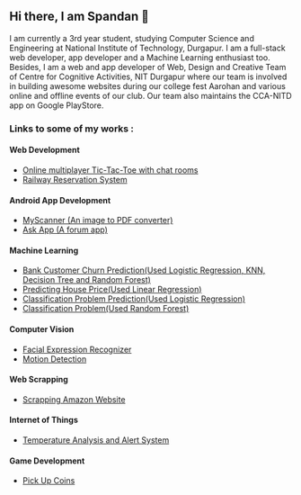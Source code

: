 ## Hi there, I am Spandan 👋

<!--
**spandanpal22/spandanpal22** is a ✨ _special_ ✨ repository because its `README.md` (this file) appears on your GitHub profile.

Here are some ideas to get you started:

- 🔭 I’m currently working on ...
- 🌱 I’m currently learning ...
- 👯 I’m looking to collaborate on ...
- 🤔 I’m looking for help with ...
- 💬 Ask me about ...
- 📫 How to reach me: ...
- 😄 Pronouns: ...
- ⚡ Fun fact: ...
-->
I am currently a 3rd year student, studying Computer Science and Engineering at National Institute of Technology, Durgapur. I am a full-stack web developer, app developer and a Machine Learning enthusiast too. Besides, I am a web and app developer of Web, Design and Creative Team of Centre for Cognitive Activities, NIT Durgapur where our team is involved in building awesome websites during our college fest Aarohan and various online and offline events of our club. Our team also maintains the CCA-NITD app on Google PlayStore.
<br/>
### Links to some of my works :

#### Web Development
- <a href="https://github.com/spandanpal22/Online-Multiplayer-TicTacToe">Online multiplayer Tic-Tac-Toe with chat rooms</a>
- <a href="https://github.com/spandanpal22/Railway_Reservation_System">Railway Reservation System</a>
#### Android App Development
- <a href="https://github.com/spandanpal22/MyScanner-Public">MyScanner (An image to PDF converter)</a>
- <a href="https://github.com/spandanpal22/Ask-App">Ask App (A forum app)</a>
#### Machine Learning
- <a href="https://github.com/spandanpal22/Bank-Customer-Churn-Prediction">Bank Customer Churn Prediction(Used Logistic Regression, KNN, Decision Tree and Random Forest)</a>
- <a href="https://github.com/spandanpal22/Predicting_House_Price">Predicting House Price(Used Linear Regression)</a>
- <a href="https://github.com/spandanpal22/Classification_Problem_Prediction">Classification Problem Prediction(Used Logistic Regression)</a>
- <a href="https://github.com/spandanpal22/Classification_Problem_Random_Forest">Classification Problem(Used Random Forest)</a>
#### Computer Vision
- <a href="https://github.com/spandanpal22/facial-expression-recognition">Facial Expression Recognizer</a>
- <a href="https://github.com/spandanpal22/Motion-Detection-Using-OpenCV">Motion Detection</a>
#### Web Scrapping
- <a href="https://github.com/spandanpal22/Web_Scraping_Amazon">Scrapping Amazon Website</a>
#### Internet of Things
- <a href="https://github.com/spandanpal22/Internshala_IoT_Training_Final_Project">Temperature Analysis and Alert System</a>
#### Game Development
- <a href="https://github.com/spandanpal22/PickUpCoins">Pick Up Coins</a>
<br/>
<br/>
<!-- <img src="https://github-readme-stats.vercel.app/api/?username=spandanpal22&show_icons=true&theme=gotham&count_private=true&hide=stars" alt="github stats"/> -->

